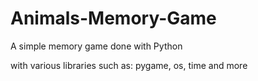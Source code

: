 # Animals-Memory-Game
A simple memory game done with Python

with various libraries such as: pygame, os, time and more
